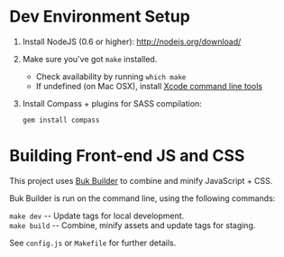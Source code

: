 # Dev Environment Setup

1. Install NodeJS (0.6 or higher): http://nodejs.org/download/

2. Make sure you've got `make` installed. 
	* Check availability by running `which make`
	* If undefined (on Mac OSX), install [Xcode command line tools](https://developer.apple.com/downloads)
	
3. Install Compass + plugins for SASS compilation:

	`gem install compass`  

# Building Front-end JS and CSS

This project uses [Buk Builder](http://github.com/bkwld/buk-builder) to combine and minify JavaScript + CSS.

Buk Builder is run on the command line, using the following commands:

`make dev` -- Update tags for local development.  
`make build` -- Combine, minify assets and update tags for staging.  

See `config.js` or `Makefile` for further details.

